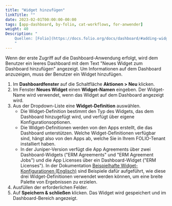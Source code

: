 ```yaml
---
title: "Widget hinzufügen"
linkTitle: ""
date: 2023-02-01T00:00:00-00:00
tags: [app-dashboard, by-folio, cat-workflows, for-anwender]
weight: 40
Description: "
    Quellen: [Folio](https://docs.folio.org/docs/dashboard/#adding-widgets) <!-- & [GBV](https://info.gebev.de/pages/viewpage.action?pageId=851935508) -->
    "
---
```


Wenn der erste Zugriff auf die Dashboard-Anwendung erfolgt, wird dem Benutzer ein leeres Dashboard mit dem Text "Neues Widget zum Dashboard hinzufügen" angezeigt. Um Informationen auf dem Dashboard anzuzeigen, muss der Benutzer ein Widget hinzufügen.

1.  Im **Dashboardfenster** auf die Schaltfläche **Aktionen > Neu** klicken.
2.  Im Fenster **Neues Widget** einen **Widget-Namen** eingeben. Der Widget-Name wird verwendet, wenn das Widget auf dem Dashboard angezeigt wird.
3.  Aus der Dropdown-Liste eine **Widget-Definition** auswählen.
    * Die Widget-Definition bestimmt den Typ des Widgets, das dem Dashboard hinzugefügt wird, und verfügt über eigene Konfigurationsoptionen.
    * Die Widget-Definitionen werden von den Apps erstellt, die das Dashboard unterstützen. Welche Widget-Definitionen verfügbar sind, hängt also von den Apps ab, welche Sie in Ihrem FOLIO-Tenant installiert haben.
    * In der Juniper-Version verfügt die App Agreements über zwei Dashboard-Widgets ("ERM Agreements" und "ERM Agreement Jobs") und die App Licenses über ein Dashboard-Widget ("ERM Licenses"). In der Dokumentation [Beispielhafte Widget-Konfigurationen (Englisch)](https://wiki.folio.org/display/FOLIOtips/Example+widget+configurations) sind Beispiele dafür aufgeführt, wie diese drei Widget-Definitionen verwendet werden können, um eine breite Palette von Ergebnissen zu erzielen.
4.  Ausfüllen der erforderlichen Felder.
5.  Auf **Speichern & schließen** klicken. Das Widget wird gespeichert und im Dashboard-Bereich angezeigt.
